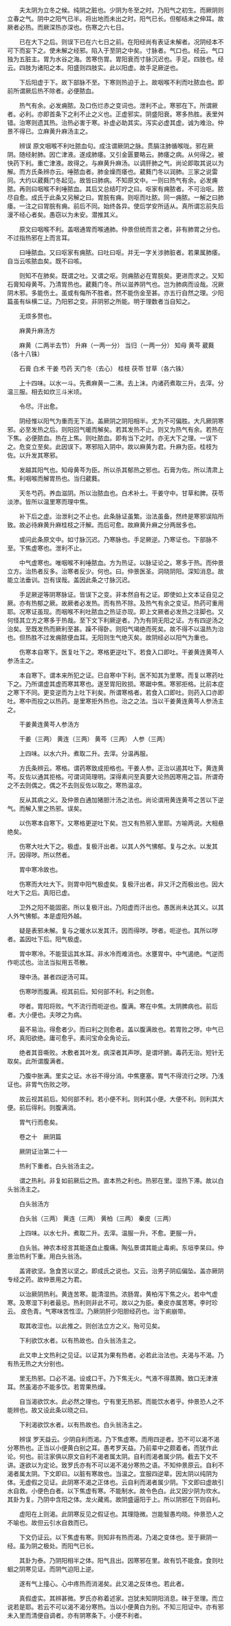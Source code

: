 <!-- { "loadSidebar": true } -->
　　夫太阴为立冬之候。纯阴之脏也。少阴为冬至之时。乃阳气之初生。而厥阴则立春之气。阴中之阳气已半。将出地而未出之时。阳气已长。但郁结未之伸耳。故厥者必热。而厥深热亦深也。伤寒之六七日。

　　已在大下之后。则误下已在六七日之前。在阳经尚有表证未解者。况阴经本不可下而妄下之。使未解之经邪。陷入于至阴之中矣。寸脉者。气口也。经云。气口独为五脏主。胃为水谷之海。苦寒伤胃。胃阳衰而寸脉沉迟也。手足。四肢也。经云。四肢为诸阳之本。阳盛则四肢实。此以阳虚。故手足厥逆也。

　　下后阳虚于下。故下部脉不至。下寒则热迫于上。故咽喉不利而吐脓血也。即前所谓厥后热不除者。必便脓血。

　　热气有余。必发痈脓。及口伤烂赤之变词也。泄利不止。寒邪在下。所谓厥者。必利。亦即首条下之利不止之义也。正虚邪实。阴盛阳衰。寒多热胜。表里舛错。治寒则遗其热。治热必害于寒。补虚必助其实。泻实必虚其虚。诚为难治。仲景不得已。立麻黄升麻汤主之。

　　辨误 原文咽喉不利吐脓血句。成注谓厥阴之脉。贯膈注肺循喉咙。邪在厥阴。随经射肺。因亡津液。遂成肺痿。又引金匮要略云。肺痿之病。从何得之。被快药下利。重亡津液。故得之。与麻黄升麻汤。以调肝肺之气。尚论即取其说以为解。而方氏条辨亦云。唾脓血者。肺金燥而痿也。葳蕤门冬以润肺。三家之说雷同。大约以葳蕤门冬起见。故皆曰肺病。不知原文中。一则曰热气有余。必发痈脓。再则曰咽喉不利唾脓血。其后又总结叮咛之曰。呕家有痈脓者。不可治呕。脓尽自愈。成氏于此条又另解之曰。胃脘有痈。则呕而吐脓。同一痈脓。一解之曰肺痿。一注之曰胃脘有痈。前后不同。始终各异。使后学安所适从。真所谓忘前失后漫不经心者矣。愚窃以为未安。潜推其义。

　　原文曰咽喉不利。盖咽通胃而喉通肺。仲景但统而言之者。非有肺胃之分也。不过指热邪在上而言耳。

　　曰唾脓血。又曰呕家有痈脓。曰吐曰呕。并无一字关涉肺脏者。若果属肺痿。自当云咳脓血矣。既不曰咳。

　　则知不在肺矣。既谓之吐。又谓之呕。则痈脓必在胃脘矣。更进而求之。又知石膏知母黄芩。乃清胃热也。葳蕤门冬。所以滋养阴气也。岂为肺病而设哉。况厥阴木邪。多能伤土。虽或有侮所不胜者。然不能伤金至甚。亦五行自然之理。少阳篇虽有纵横二证。乃阳邪之变。非阴邪之所能。明于理数者当自知之。

　　无烦多赘也。

　　麻黄升麻汤方

　　麻黄（二两半去节） 升麻（一两一分） 当归（一两一分） 知母 黄芩 葳蕤（各十八铢）

　　石膏 白术 干姜 芍药 天门冬（去心） 桂枝 茯苓 甘草（各六铢）

　　上十四味。以水一斗。先煮麻黄一二沸。去上沫。内诸药煮取三升。去滓。分温三服。相去如炊三斗米顷。

　　令尽。汗出愈。

　　阴经惟以阳气为重而无下法。盖厥阴之阴阳相半。尤为不可偏胜。大凡厥阴寒邪。必至发热之后。则阳回气暖而解矣。若其发热不止。则又为热气有余。若热在下焦。必便脓血。热在上焦。则吐脓血。即有当下之时。亦无大下之理。一误下之。危变立至矣。此因误下。寒邪陷入阴中。故以麻黄为君。升麻为臣。桂枝为佐。以升发其寒邪。

　　发越其阳气也。知母黄芩为臣。所以杀其郁热之邪也。石膏为佐。所以清肃上焦。利咽喉而解胃热也。当归葳蕤。

　　天冬芍药。养血滋阴。所以治脓血也。白术补土。干姜守中。甘草和脾。茯苓淡渗。皆所以温里寒而理中焦。

　　补下后之虚。治泄利之不止也。此条脉证虽繁。治法虽备。然终是寒邪误陷所致。故必待麻黄升麻桂枝之汗解。而后可愈。故麻黄升麻之分两居多也。

　　或问此条原文中。如寸脉沉迟。乃寒脉也。手足厥逆。乃寒证也。下部脉不至。下焦虚寒也。泄利不止。

　　中气虚寒也。唯咽喉不利唾脓血。方为热证。以脉证论之。寒多于热。而仲景立方。治热者反多。治寒者反少。何也。曰。仲景医圣。洞晓阴阳。深知消息。故能立法垂训。岂有误哉。盖因此条之寸脉沉迟。

　　手足厥逆等阴寒脉证。皆误下之变。非本然自有之证。即使如上文本证自见之厥。亦有热郁之厥。故厥者必发热。而有热不除。及热气有余之变证。热药可重用耶。况寒证虽现。而咽喉不利吐脓血之热证亦现。即上文厥者必发热之注脚也。又何怪其立方之寒多于热哉。至下文下利厥逆者。乃为有阴无阳之证。方有四逆汤之治矣。至既发热而厥利至甚。躁不得卧。则阳气竭绝而死矣。故不得不以温热为治也。但热胜不过发痈脓便血耳。无阳则生气绝灭矣。故阴经必以阳气为重也。

　　伤寒本自寒下。医复吐下之。寒格更逆吐下。若食入口即吐。干姜黄连黄芩人参汤主之。

　　本自寒下。谓本来所犯之证。已自寒中下利。医不知其为里寒。而复以寒药吐下之。乃所谓虚其虚而寒其寒也。遂至胃阳败损。寒踞中焦。寒邪拒格。比前本症之寒下不同。更变逆而为上吐下利矣。所谓寒格者。若食入口即吐。则药入口亦即吐。寒中而投之以热药。是里寒拒外热也。治之之法。当以干姜黄连黄芩人参汤主之。

　　干姜黄连黄芩人参汤方

　　干姜（三两） 黄连（三两） 黄芩（三两） 人参（三两）

　　上四味。以水六升。煮取二升。去滓。分温再服。

　　方氏条辨云。寒格。谓药寒致成拒格也。干姜人参。正治以遏其吐下。黄连黄芩。反佐以通其拒格。可谓词简理明。深得素问至真要大论热因寒用之旨。所谓奇之不去则偶之。偶之不去则反佐以取之。寒热温凉。

　　反从其病之义。及仲景白通加猪胆汁汤之法也。尚论谓用黄连黄芩之苦以下逆气。而解入里之热邪。误矣。

　　以伤寒本自寒下。又寒格更逆吐下矣。岂又有热邪入里耶。方喻两说。大相悬绝矣。

　　伤寒大吐大下之。极虚。复极汗出者。以其人外气怫郁。复与之水。以发其汗。因得哕。所以然者。

　　胃中寒冷故也。

　　伤寒而大吐大下。则胃中阳气极虚矣。复极汗出者。非又汗之而极出也。因大吐大下之后。真阳已虚。

　　卫外之阳不能固密。所以复极汗出。乃阳虚而汗出也。愚医尚未达其义。以其人外气怫郁。本是虚阳外越。

　　疑是表邪未解。复与之暖水以发其汗。因而得哕。哕者。呃逆也。其所以哕者。盖因吐下后。阳气极虚。

　　胃中寒冷。不能营运其水耳。非水冷而难消也。水壅胃中。中气遏绝。气逆而作呃忒也。治法当拟用五苓散。

　　理中汤。甚者四逆汤可耳。

　　伤寒哕而腹满。视其前后。知何部不利。利之则愈。

　　哕者。胃阳将败。气不流行而呃逆也。腹满。寒在中焦。太阴脾病也。前后者。大小便也。夫哕之为病。

　　最不易治。得愈者少。而曰利之则愈者。盖以腹满故也。若胃败之哕。中气已坏。真阳欲绝。庸可愈乎。素问宝命全角论云。

　　绝者其音嘶败。木敷者其叶发。病深者其声哕。是谓坏腑。毒药无治。短针无取矣。此所谓腹满者。

　　乃腹中胀满。里实之证。水谷不得分消。中焦壅塞。胃气不得流行之哕。乃浅证也。非胃气伤败之哕。

　　故云视其前后。知何部不利。若小便不利。则利其小便。大便不利。则利其大便。前后得利。则腹满消。

　　胃气行而愈矣。

　　卷之十　厥阴篇

　　厥阴证治第二十一

　　热利下重者。白头翁汤主之。

　　谓之热利。非复如前厥后之热。直本热之利也。热邪在里。湿热下滞。故以白头翁汤主之。

　　白头翁汤方

　　白头翁（三两） 黄连（三两） 黄柏（三两） 秦皮（三两）

　　上四味。以水七升。煮取二升。去滓。温服一升。不愈。更服一升。

　　白头翁。神农本经言其能逐血止腹痛。陶弘景谓其能止毒痢。东垣李杲曰。仲景治热利下重。用白头翁汤。

　　盖肾欲坚。急食苦以坚之。即成氏之说也。又云。治男子阴疝偏坠。盖亦厥阴专经之药。故仲景用之为君。

　　以治厥阴热利。黄连苦寒。能清湿热。浓肠胃。黄柏泻下焦之火。若中气虚寒。及寒湿下利者最忌。热利则非此不可。故以之为臣。秦皮亦属苦寒。李时珍云。 皮色青。气寒味苦性涩。乃厥阴肝少阳胆经药也。治下痢崩带。

　　取其收涩也。以此推之。则创法立方之义。殆可见矣。

　　下利欲饮水者。以有热故也。白头翁汤主之。

　　此又申上文热利之见证。以证其为果有热者。必若此治法也。夫渴与不渴。乃有热无热之大分别也。

　　里无热邪。口必不渴。设或口干。乃下焦无火。气液不得蒸腾。致口无津液耳。然虽渴亦不能多饮。若胃果热燥。

　　自当渴欲饮水。此必然之理也。宁有里无热邪。而能饮水者乎。仲景恐人之不能辨也。故又设此条以晓之曰。

　　下利渴欲饮水者。以有热故也。白头翁汤主之。

　　辨误 罗天益云。少阴自利而渴。乃下焦虚寒。而用四逆者。恐不可以渴不渴分寒热也。正当以小便黄白别之耳。愚考罗天益。乃前辈中之颇着者。而犹作此论。何也。前注家俱以原文自利不渴者属太阴。自利而渴者属少阴。截去下文不讲。遂欲以为定论。致罗氏亦有不可以渴不渴分寒热之语。不知仲景原云。自利不渴者属太阴。下文即曰。以脏有寒故也。当温之。宜服四逆辈。因太阴以纯阴为体。无虚假之见证。此阴寒不渴之正体也。云自利而渴者属少阴。下文即曰虚故引水自救。小便色白者。以下焦虚有寒。不能制水。故令色白。此又因少阴为坎水。其卦为复。乃阴中含阳之体。龙火藏焉。故阴盛逼阳于上。所以阴邪在下则自利。

　　虚阳在上则渴。此阴寒反见之假证也。其理隐微。岂能智愚均晓。仲景恐人之不喻也。故但云引水自救而已。

　　下文仍证云。以下焦虚有寒。则知非有热而渴。乃渴之变体也。至于厥阴一经。虽为阴之极处。而阳气已长。

　　其卦为泰。乃阴阳相半之体。阳气且出。因寒邪在里。故有饥不能食。食则吐蛔之阴寒见证。而阴气迫阳上逆。

　　遂有气上撞心。心中疼热而消渴矣。此又渴之反体也。若此者。

　　真假虚实。其辨甚微。罗氏亦称着述家。岂犹未知阴阳消息。昧于至理。而立说若是耶。若云不可以渴不渴分寒热。当以小便黄白为别。不知三阳证中。亦有邪未入里而清便自调者。亦有阴寒条下。小便不利者。

